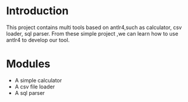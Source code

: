 # Introduction
This project contains multi tools based on antlr4,such as calculator, csv loader, sql parser. From these simple project
,we can learn how to use antlr4 to develop our tool.

# Modules
* A simple calculator
* A csv file loader
* A sql parser
